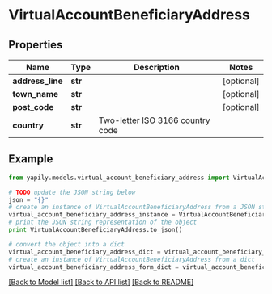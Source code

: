 # VirtualAccountBeneficiaryAddress


## Properties

Name | Type | Description | Notes
------------ | ------------- | ------------- | -------------
**address_line** | **str** |  | [optional] 
**town_name** | **str** |  | [optional] 
**post_code** | **str** |  | [optional] 
**country** | **str** | Two-letter ISO 3166 country code | 

## Example

```python
from yapily.models.virtual_account_beneficiary_address import VirtualAccountBeneficiaryAddress

# TODO update the JSON string below
json = "{}"
# create an instance of VirtualAccountBeneficiaryAddress from a JSON string
virtual_account_beneficiary_address_instance = VirtualAccountBeneficiaryAddress.from_json(json)
# print the JSON string representation of the object
print VirtualAccountBeneficiaryAddress.to_json()

# convert the object into a dict
virtual_account_beneficiary_address_dict = virtual_account_beneficiary_address_instance.to_dict()
# create an instance of VirtualAccountBeneficiaryAddress from a dict
virtual_account_beneficiary_address_form_dict = virtual_account_beneficiary_address.from_dict(virtual_account_beneficiary_address_dict)
```
[[Back to Model list]](../README.md#documentation-for-models) [[Back to API list]](../README.md#documentation-for-api-endpoints) [[Back to README]](../README.md)



